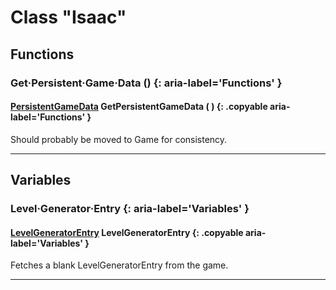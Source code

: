 # Class "Isaac"

## Functions

### Get·Persistent·Game·Data () {: aria-label='Functions' }
#### [PersistentGameData](PersistentGameData.md) GetPersistentGameData ( ) {: .copyable aria-label='Functions' }
Should probably be moved to Game for consistency.

___
## Variables

### Level·Generator·Entry {: aria-label='Variables' }
#### [LevelGeneratorEntry](LevelGeneratorEntry.md) LevelGeneratorEntry  {: .copyable aria-label='Variables' }
Fetches a blank LevelGeneratorEntry from the game.

___
